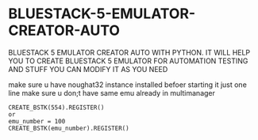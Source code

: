 # BLUESTACK-5-EMULATOR-CREATOR-AUTO
BLUESTACK 5 EMULATOR CREATOR AUTO WITH PYTHON.
IT WILL HELP YOU TO CREATE BLUESTACK 5 EMULATOR FOR AUTOMATION TESTING AND STUFF
YOU CAN MODIFY IT AS YOU NEED


make sure u have noughat32 instance installed befoer starting it
just one line
make sure u don;t have same emu already in multimanager
```
CREATE_BSTK(554).REGISTER()
or
emu_number = 100
CREATE_BSTK(emu_number).REGISTER()
```
